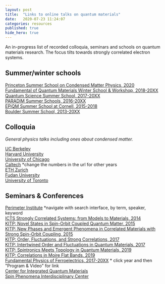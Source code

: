 ```yaml
---
layout: post
title:  "Links to online talks on quantum materials"
date:   2020-07-23 11:24:07
categories: resources
published: true
hide_hero: true
---
```



An in-progress list of recorded colloquia, seminars and schools on quantum materials research. The focus tilts towards strongly correlated electron systems.

## Summer/winter schools
[Princeton Summer School on Condensed Matter Physics, 2020](https://pccm.princeton.edu/psscmp-webinars)<br/>
[Fundamental of Quantum Materials Winter School & Workshop, 2018-20XX](https://fqm.physics.umd.edu/home)<br/> 
[Quantum Science Summer School, 2017-20XX](http://qs3.mit.edu/)<br/>
[PARADIM Summer Schools, 2016-20XX](https://www.paradim.org/summer_schools_past)<br/>
[EPiQM Summer School at Cornell, 2015-2018](https://www.youtube.com/c/CornellLaboratoryofAtomicandSolidStatePhysicsLASSP/playlists)<br/>
[Boulder Summer School, 2013-20XX](https://www.youtube.com/channel/UC37kYds7QwN8w9vPBPkdVxA/playlists)

## Colloquia

<em>General physics talks including ones about condensed matter.</em>

[UC Berkeley](http://physics.berkeley.edu/resources/colloquia-and-videos)<br/>
[Harvard University](https://www.physics.harvard.edu/colloq_archive)<br/>
[University of Chicago]( http://kersten.uchicago.edu/event_video/colloquia/index_colloquia.html)<br/>
[Caltech](http://pmaweb.caltech.edu/~physcoll/PhysColl17-18.html) \*change the numbers in the url for other years<br/>
[ETH Zurich](https://www.video.ethz.ch/speakers/zurich_physics_colloquium.html)<br/>
[Fudan University](http://phys.fudan.edu.cn/eng/wecture/list.htm)<br/>
[University of Toronto](https://www.youtube.com/channel/UCVRy29tW8aPN_lE-B0yC4Aw)

## Seminars & Conferences

[Perimeter Institute](http://pirsa.org/) \*navigate with search interface, by term, speaker, keyword<br/>
[ICTS Strongly Correlated Systems: from Models to Materials, 2014](https://www.icts.res.in/program/MTM2014/talks)<br/>
[KITP: Novel States in Spin-Orbit Coupled Quantum Matter, 2015](http://online.kitp.ucsb.edu/online/lsmatter_c15/)<br/>
[KITP: New Phases and Emergent Phenomena in Correlated Materials with Strong Spin-Orbit Coupling, 2015](http://online.kitp.ucsb.edu/online/lsmatter15/)<br/>
[KITP: Order, Fluctuations, and Strong Correlations, 2017](http://online.kitp.ucsb.edu/online/intertwined_c17/)<br/>
[KITP: Intertwined Order and Fluctuations in Quantum Materials, 2017]( http://online.kitp.ucsb.edu/online/intertwined17/)<br/>
[KITP: Spintronics Meets Topology in Quantum Materials, 2019](http://online.kitp.ucsb.edu/online/spinquant-c19/)<br/>
[KITP: Correlations in Moire Flat Bands, 2019](http://online.kitp.ucsb.edu/online/bands_m19/)<br/>
[Fundamental Physics of Ferroelectrics, 2017-20XX]( https://www.materialsbydesign.org/) \* click year and then "Program & Video" for link<br/>
[Center for Integrated Quantum Materials](https://www.youtube.com/channel/UCBz9hE9jt4pIGK78Tnfiqow)<br/>
[Spin Phenomena Interdisciplinary Center](https://www.youtube.com/c/SPICEmainz/playlists)<br/>
